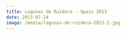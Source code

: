 ```yaml
---
title: Lagunas de Ruidera - Spain 2013
date: 2013-07-24
image: /media/lagunas-de-ruidera-2013-2.jpg
---
```



